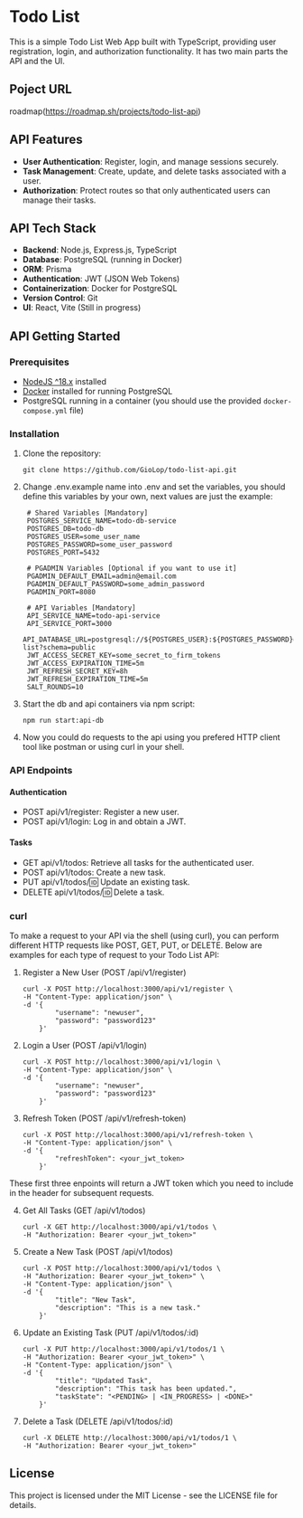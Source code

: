 # Todo List

This is a simple Todo List Web App built with TypeScript, providing user registration, login, and authorization functionality. It has two main parts the API and the UI.

## Poject URL
roadmap(https://roadmap.sh/projects/todo-list-api)

## API Features

- **User Authentication**: Register, login, and manage sessions securely.
- **Task Management**: Create, update, and delete tasks associated with a user.
- **Authorization**: Protect routes so that only authenticated users can manage their tasks.

## API Tech Stack

- **Backend**: Node.js, Express.js, TypeScript
- **Database**: PostgreSQL (running in Docker)
- **ORM**: Prisma
- **Authentication**: JWT (JSON Web Tokens)
- **Containerization**: Docker for PostgreSQL
- **Version Control**: Git
- **UI**: React, Vite (Still in progress)

## API Getting Started

### Prerequisites

- [NodeJS ^18.x](https://nodejs.org/) installed
- [Docker](https://www.docker.com/) installed for running PostgreSQL
- PostgreSQL running in a container (you should use the provided `docker-compose.yml` file)

### Installation

1. Clone the repository:
   ```shell
   git clone https://github.com/GioLop/todo-list-api.git
   ```

2. Change .env.example name into .env and set the variables, you should define this variables by your own, next values are just the example:
   ```shell
    # Shared Variables [Mandatory]
    POSTGRES_SERVICE_NAME=todo-db-service
    POSTGRES_DB=todo-db
    POSTGRES_USER=some_user_name
    POSTGRES_PASSWORD=some_user_password
    POSTGRES_PORT=5432

    # PGADMIN Variables [Optional if you want to use it]
    PGADMIN_DEFAULT_EMAIL=admin@email.com
    PGADMIN_DEFAULT_PASSWORD=some_admin_password
    PGADMIN_PORT=8080

    # API Variables [Mandatory]
    API_SERVICE_NAME=todo-api-service
    API_SERVICE_PORT=3000
    API_DATABASE_URL=postgresql://${POSTGRES_USER}:${POSTGRES_PASSWORD}@${POSTGRES_SERVICE_NAME}:${POSTGRES_PORT}/todo-list?schema=public
    JWT_ACCESS_SECRET_KEY=some_secret_to_firm_tokens
    JWT_ACCESS_EXPIRATION_TIME=5m
    JWT_REFRESH_SECRET_KEY=8h
    JWT_REFRESH_EXPIRATION_TIME=5m
    SALT_ROUNDS=10
   ```
3. Start the db and api containers via npm script:
    ```shell
   npm run start:api-db
   ```
4. Now you could do requests to the api using you prefered HTTP client tool like postman or using curl in your shell.

### API Endpoints

#### Authentication
- POST api/v1/register: Register a new user.
- POST api/v1/login: Log in and obtain a JWT.

#### Tasks
- GET api/v1/todos: Retrieve all tasks for the authenticated user.
- POST api/v1/todos: Create a new task.
- PUT api/v1/todos/:id: Update an existing task.
- DELETE api/v1/todos/:id: Delete a task.

### curl
To make a request to your API via the shell (using curl), you can perform different HTTP requests like POST, GET, PUT, or DELETE. Below are examples for each type of request to your Todo List API:

1. Register a New User (POST /api/v1/register)
    ```shell
    curl -X POST http://localhost:3000/api/v1/register \
    -H "Content-Type: application/json" \
    -d '{
            "username": "newuser",
            "password": "password123"
        }'
    ```

2. Login a User (POST /api/v1/login)
    ```shell
    curl -X POST http://localhost:3000/api/v1/login \
    -H "Content-Type: application/json" \
    -d '{
            "username": "newuser",
            "password": "password123"
        }'
    ```

3. Refresh Token (POST /api/v1/refresh-token)
    ```shell
    curl -X POST http://localhost:3000/api/v1/refresh-token \
    -H "Content-Type: application/json" \
    -d '{
            "refreshToken": <your_jwt_token>
        }'
    ```

These first three enpoints will return a JWT token which you need to include in the header for subsequent requests.

4. Get All Tasks (GET /api/v1/todos)
    ```shell
    curl -X GET http://localhost:3000/api/v1/todos \
    -H "Authorization: Bearer <your_jwt_token>"
    ```

5. Create a New Task (POST /api/v1/todos)
    ```shell
    curl -X POST http://localhost:3000/api/v1/todos \
    -H "Authorization: Bearer <your_jwt_token>" \
    -H "Content-Type: application/json" \
    -d '{
            "title": "New Task",
            "description": "This is a new task."
        }'
    ```

6. Update an Existing Task (PUT /api/v1/todos/:id)
    ```shell
    curl -X PUT http://localhost:3000/api/v1/todos/1 \
    -H "Authorization: Bearer <your_jwt_token>" \
    -H "Content-Type: application/json" \
    -d '{
            "title": "Updated Task",
            "description": "This task has been updated.",
            "taskState": "<PENDING> | <IN_PROGRESS> | <DONE>"
        }'
    ```

7. Delete a Task (DELETE /api/v1/todos/:id)
    ```shell
    curl -X DELETE http://localhost:3000/api/v1/todos/1 \
    -H "Authorization: Bearer <your_jwt_token>"
    ```

## License

This project is licensed under the MIT License - see the LICENSE file for details.